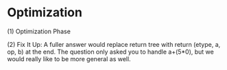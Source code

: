 # Optimization

(1) Optimization Phase

(2) Fix It Up:  A fuller answer would replace return tree with return (etype, a, op, b) at the end. The question only asked you to handle a+(5*0), but we would really like to be more general as well.
